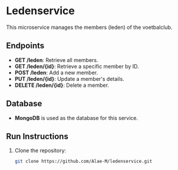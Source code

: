 # Ledenservice

This microservice manages the members (leden) of the voetbalclub.

## Endpoints
- **GET /leden**: Retrieve all members.
- **GET /leden/{id}**: Retrieve a specific member by ID.
- **POST /leden**: Add a new member.
- **PUT /leden/{id}**: Update a member's details.
- **DELETE /leden/{id}**: Delete a member.

## Database
- **MongoDB** is used as the database for this service.

## Run Instructions
1. Clone the repository:
   ```bash
   git clone https://github.com/Alae-M/ledenservice.git

